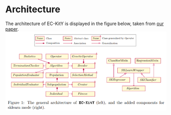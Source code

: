 # Architecture

The architecture of EC-KitY is displayed in the figure below, taken from [our paper](https://www.sciencedirect.com/science/article/pii/S2352711023000778).
![](architecture.png)


